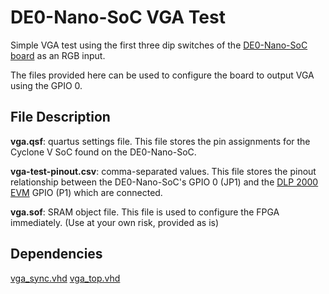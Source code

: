 # DE0-Nano-SoC VGA Test
Simple VGA test using the first three dip switches of the [DE0-Nano-SoC board](http://www.terasic.com.tw/cgi-bin/page/archive.pl?Language=English&No=941)
as an RGB input.

The files provided here can be used to configure the board to output VGA using
the GPIO 0.

## File Description
**vga.qsf**: quartus settings file. This file stores the pin assignments for
the Cyclone V SoC found on the DE0-Nano-SoC.

**vga-test-pinout.csv**: comma-separated values. This file stores the pinout
relationship between the DE0-Nano-SoC's GPIO 0 (JP1) and the
[DLP 2000 EVM](http://www.ti.com/tool/DLPDLCR2000EVM) GPIO (P1) which are
connected.

**vga.sof**: SRAM object file. This file is used to configure the FPGA
immediately. (Use at your own risk, provided as is)

## Dependencies
[vga_sync.vhd](../../vhdl/vga_sync.vhd)
[vga_top.vhd](../../vhdl/vga_top.vhd)